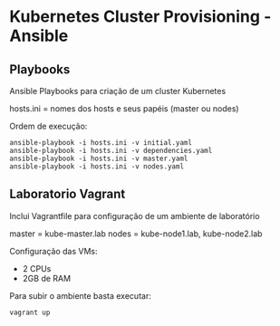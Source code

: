 # Kubernetes Cluster Provisioning - Ansible


## Playbooks

Ansible Playbooks para criação de um cluster Kubernetes

hosts.ini = nomes dos hosts e seus papéis (master ou nodes)

Ordem de execução:

    ansible-playbook -i hosts.ini -v initial.yaml
    ansible-playbook -i hosts.ini -v dependencies.yaml
    ansible-playbook -i hosts.ini -v master.yaml
    ansible-playbook -i hosts.ini -v nodes.yaml

## Laboratorio Vagrant

Inclui Vagrantfile para configuração de um ambiente de laboratório

master = kube-master.lab
nodes  = kube-node1.lab, kube-node2.lab

Configuração das VMs:

- 2 CPUs
- 2GB de RAM

Para subir o ambiente basta executar:

    vagrant up
